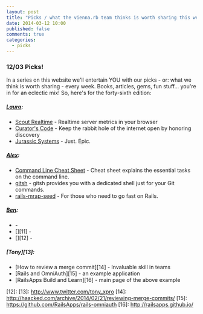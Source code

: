 ```yaml
---
layout: post
title: "Picks / what the vienna.rb team thinks is worth sharing this week"
date: 2014-03-12 10:00
published: false
comments: true
categories:
  - picks
---
```


### 12/03 Picks!

In a series on this website we'll entertain YOU with our picks - or: what we think is worth sharing - every week.
Books, articles, gems, fun stuff... you're in for an eclectic mix! So, here's for the forty-sixth edition:

##### [Laura][1]:
  - [Scout Realtime][2] - Realtime server metrics in your browser
  - [Curator's Code][3] - Keep the rabbit hole of the internet open by honoring discovery
  - [Jurassic Systems][4] - Just. Epic.

##### [Alex][5]:
  - [Command Line Cheat Sheet][6] - Cheat sheet explains the essential tasks on the command line.
  - [gitsh][7] - gitsh provides you with a dedicated shell just for your Git commands.
  - [rails-mrap-seed][8] - For those who need to go fast on Rails.

##### [Ben][9]:
  - [][10] -
  - [][11] -
  - [][12] -

##### [Tony][13]:
  - [How to review a merge commit][14] - Invaluable skill in teams
  - [Rails and OmniAuth][15] - an example application
  - [RailsApps Build and Learn][16] - main page of the above example


[1]: http://www.twitter.com/alicetragedy
[2]: https://github.com/scoutapp/scout_realtime
[3]: http://curatorscode.org
[4]: http://www.jurassicsystems.com
[5]: http://www.twitter.com/alexandertacho
[6]: http://www.git-tower.com/blog/command-line-cheat-sheet/
[7]: http://robots.thoughtbot.com/announcing-gitsh
[8]: https://github.com/mrap/rails-mrap-seed
[9]: http://www.twitter.com/beanieboi
[10]:
[11]:
[12]:
[13]: http://www.twitter.com/tony_xpro
[14]: http://haacked.com/archive/2014/02/21/reviewing-merge-commits/
[15]: https://github.com/RailsApps/rails-omniauth
[16]: http://railsapps.github.io/
